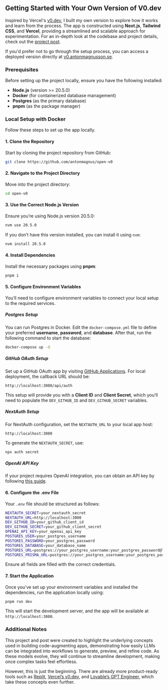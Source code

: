 ## Getting Started with Your Own Version of V0.dev

Inspired by Vercel's [v0.dev](https://v0.dev), I built my own version to explore how it works and learn from the process. The app is constructed using **Next.js**, **Tailwind CSS**, and **Vercel**, providing a streamlined and scalable approach for experimentation. For an in-depth look at the codebase and project details, check out the [project post](https://www.antonmagnusson.se/projects/openv0).

If you'd prefer not to go through the setup process, you can access a deployed version directly at [v0.antonmagnusson.se](https://v0.antonmagnusson.se).

### Prerequisites

Before setting up the project locally, ensure you have the following installed:

- **Node.js** (version >= 20.5.0)
- **Docker** (for containerized database management)
- **Postgres** (as the primary database)
- **pnpm** (as the package manager)

### Local Setup with Docker

Follow these steps to set up the app locally.

#### 1. Clone the Repository

Start by cloning the project repository from GitHub:

```bash
git clone https://github.com/antonmagnus/open-v0
```

#### 2. Navigate to the Project Directory

Move into the project directory:

```bash
cd open-v0
```

#### 3. Use the Correct Node.js Version

Ensure you’re using Node.js version 20.5.0:

```bash
nvm use 20.5.0
```

If you don’t have this version installed, you can install it using `nvm`:

```bash
nvm install 20.5.0
```

#### 4. Install Dependencies

Install the necessary packages using **pnpm**:

```bash
pnpm i
```

#### 5. Configure Environment Variables

You’ll need to configure environment variables to connect your local setup to the required services.

##### Postgres Setup

You can run Postgres in Docker. Edit the `docker-compose.yml` file to define your preferred **username**, **password**, and **database**. After that, run the following command to start the database:

```bash
docker-compose up -d
```

##### GitHub OAuth Setup

Set up a GitHub OAuth app by visiting [GitHub Applications](https://github.com/settings/applications/new). For local deployment, the callback URL should be:

```
http://localhost:3000/api/auth
```

This setup will provide you with a **Client ID** and **Client Secret**, which you’ll need to populate the `DEV_GITHUB_ID` and `DEV_GITHUB_SECRET` variables.

##### NextAuth Setup

For NextAuth configuration, set the `NEXTAUTH_URL` to your local app host:

```
http://localhost:3000
```

To generate the `NEXTAUTH_SECRET`, use:

```bash
npx auth secret
```

##### OpenAI API Key

If your project requires OpenAI integration, you can obtain an API key by following [this guide](https://platform.openai.com/docs/quickstart).

#### 6. Configure the .env File

Your `.env` file should be structured as follows:

```bash
NEXTAUTH_SECRET=your_nextauth_secret
NEXTAUTH_URL=http://localhost:3000
DEV_GITHUB_ID=your_github_client_id
DEV_GITHUB_SECRET=your_github_client_secret
OPENAI_API_KEY=your_openai_api_key
POSTGRES_USER=your_postgres_username
POSTGRES_PASSWORD=your_postgres_password
POSTGRES_DATABASE=your_database_name
POSTGRES_URL=postgres://your_postgres_username:your_postgres_password@localhost:6500/your_database_name?connect_timeout=15
POSTGRES_PRISMA_URL=postgres://your_postgres_username:your_postgres_password@localhost:6500/your_database_name?connect_timeout=15
```

Ensure all fields are filled with the correct credentials.

#### 7. Start the Application

Once you’ve set up your environment variables and installed the dependencies, run the application locally using:

```bash
pnpm run dev
```

This will start the development server, and the app will be available at `http://localhost:3000`.

### Additional Notes

This project and post were created to highlight the underlying concepts used in building code-augmenting apps, demonstrating how easily LLMs can be integrated into workflows to generate, preview, and refine code. As these models evolve, they will continue to streamline development, making once complex tasks feel effortless.

However, this is just the beginning. There are already more product-ready tools such as [Replit](https://replit.com/), [Vercel’s v0.dev](https://v0.dev/chat), and [Lovable’s GPT Engineer](https://lovable.dev/gpt-engineer/), which take these concepts even further.